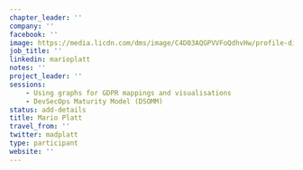 ```yaml
---
chapter_leader: ''
company: ''
facebook: ''
image: https://media.licdn.com/dms/image/C4D03AQGPVVFoQdhvHw/profile-displayphoto-shrink_800_800/0?e=1562803200&v=beta&t=GbVDo0eQK_spp_8qp9AyKvhEPChqYBOnbnamEIJlh2g
job_title: ''
linkedin: marioplatt
notes: ''
project_leader: ''
sessions:
    - Using graphs for GDPR mappings and visualisations
    - DevSecOps Maturity Model (DSOMM)
status: add-details
title: Mario Platt
travel_from: ''
twitter: madplatt
type: participant
website: ''
---
```


<!-- put more details about participant here -->
